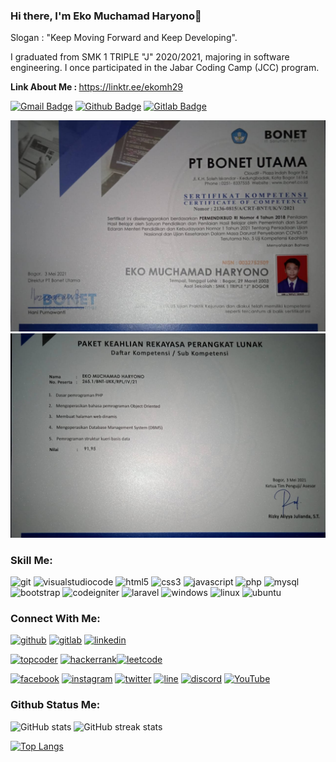 ### Hi there, I'm Eko Muchamad Haryono👋

<p>Slogan : "Keep Moving Forward and Keep Developing".</p>
<p align='left'>I graduated from SMK 1 TRIPLE "J" 2020/2021, majoring in software engineering.  I once participated in the Jabar Coding Camp (JCC) program.</p>

<p align='left'><b>Link About Me : </b><a href="https://linktr.ee/ekomh29">https://linktr.ee/ekomh29</a></p>

[![Gmail Badge](https://img.shields.io/badge/-ekomh13@gmail.com-c14438?style=flat&logo=Gmail&logoColor=white&link=mailto:ekomh13@gmail.com)](mailto:ekomh13@gmail.com) [![Github Badge](https://img.shields.io/badge/-ekomh170-grey?style=flat&logo=github&logoColor=white&link=https://github.com/ekomh170/)](https://www.github.com/ekomh170/) [![Gitlab Badge](https://img.shields.io/badge/-ekomh170-grey?style=flat&logo=gitlab&logoColor=white&link=https://gitlab.com/ekomh170/)](https://www.gitlab.com/ekomh170/) 

<img src="assets/cv_portofolio_foto/JPG_Sertifikat/SERTIFIKAT_KOMPETENSI.jpeg" alt="Sertifikat">

<img src="assets/cv_portofolio_foto/JPG_Sertifikat/Nilai_Sertifikat_Kompetensi.jpeg" alt="Sertifikat_Nilai">

<h3 align="left">Skill Me:</h3>

<img src='https://cdn.jsdelivr.net/npm/simple-icons@3.0.1/icons/git.svg' alt='git' height='40'> <img src='https://cdn.jsdelivr.net/npm/simple-icons@3.0.1/icons/visualstudiocode.svg' alt='visualstudiocode' height='40'> <img src='https://cdn.jsdelivr.net/npm/simple-icons@3.0.1/icons/html5.svg' alt='html5' height='40'> <img src='https://cdn.jsdelivr.net/npm/simple-icons@3.0.1/icons/css3.svg' alt='css3' height='40'> <img src='https://cdn.jsdelivr.net/npm/simple-icons@3.0.1/icons/javascript.svg' alt='javascript' height='40'> <img src='https://cdn.jsdelivr.net/npm/simple-icons@3.0.1/icons/php.svg' alt='php' height='40'> <img src='https://cdn.jsdelivr.net/npm/simple-icons@3.0.1/icons/mysql.svg' alt='mysql' height='40'> <img src='https://cdn.jsdelivr.net/npm/simple-icons@3.0.1/icons/bootstrap.svg' alt='bootstrap' height='40'> <img src='https://cdn.jsdelivr.net/npm/simple-icons@3.0.1/icons/codeigniter.svg' alt='codeigniter' height='40'> <img src='https://cdn.jsdelivr.net/npm/simple-icons@3.0.1/icons/laravel.svg' alt='laravel' height='40'> <img src='https://cdn.jsdelivr.net/npm/simple-icons@3.0.1/icons/windows.svg' alt='windows' height='40'> <img src='https://cdn.jsdelivr.net/npm/simple-icons@3.0.1/icons/linux.svg' alt='linux' height='40'> <img src='https://cdn.jsdelivr.net/npm/simple-icons@3.0.1/icons/ubuntu.svg' alt='ubuntu' height='40'>

<h3 align="left">Connect With Me:</h3>

[<img src='https://cdn.jsdelivr.net/npm/simple-icons@3.0.1/icons/github.svg' alt='github' height='40'>](https://github.com/ekomh170) [<img src='https://cdn.jsdelivr.net/npm/simple-icons@3.0.1/icons/gitlab.svg' alt='gitlab' height='40'>](https://gitlab.com/ekomh170) [<img src='https://cdn.jsdelivr.net/npm/simple-icons@3.0.1/icons/linkedin.svg' alt='linkedin' height='40'>](https://www.linkedin.com/in/eko-haryono-290/)

[<img src='https://cdn.jsdelivr.net/npm/simple-icons@3.0.1/icons/topcoder.svg' alt='topcoder' height='40'>](https://www.topcoder.com/members/ekomh29) [<img src='https://cdn.jsdelivr.net/npm/simple-icons@3.0.1/icons/hackerrank.svg' alt='hackerrank' height='40'>](https://www.hackerrank.com/ekomh13)[<img src='https://cdn.jsdelivr.net/npm/simple-icons@3.0.1/icons/leetcode.svg' alt='leetcode' height='40'>](https://leetcode.com/ekomh13/)

[<img src='https://cdn.jsdelivr.net/npm/simple-icons@3.0.1/icons/facebook.svg' alt='facebook' height='40'>](https://www.facebook.com/eko.m.haryono) [<img src='https://cdn.jsdelivr.net/npm/simple-icons@3.0.1/icons/instagram.svg' alt='instagram' height='40'>](https://www.instagram.com/ekomh_29/) [<img src='https://cdn.jsdelivr.net/npm/simple-icons@3.0.1/icons/twitter.svg' alt='twitter' height='40'>](https://twitter.com/ekomh29) [<img src='https://cdn.jsdelivr.net/npm/simple-icons@3.0.1/icons/line.svg' alt='line' height='40'>](https://line.me/ti/p/Q-wuexDY4N) [<img src='https://cdn.jsdelivr.net/npm/simple-icons@3.0.1/icons/discord.svg' alt='discord' height='40'>](https://discord.gg/UJdZmkRA) [<img src='https://cdn.jsdelivr.net/npm/simple-icons@3.0.1/icons/youtube.svg' alt='YouTube' height='40'>](https://www.youtube.com/channel/UCTPHBGrfy4oUB-q9fwPT96w/featured)

<h3 align="left">Github Status Me:</h3>

![GitHub stats](https://github-readme-stats.vercel.app/api?username=ekomh170&show_icons=true&count_private=true)
![GitHub streak stats](https://github-readme-streak-stats.herokuapp.com/?user=ekomh170)

[![Top Langs](https://github-readme-stats.vercel.app/api/top-langs/?username=ekomh170)](https://github.com/anuraghazra/github-readme-stats)

